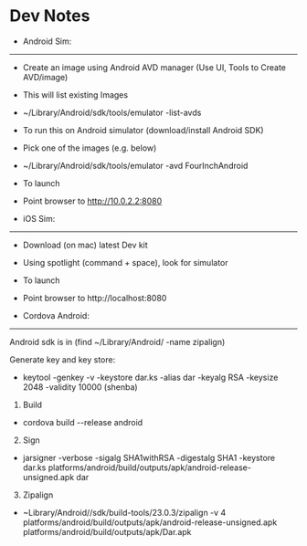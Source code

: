 # Dev Notes


- Android Sim:
-------------
 - Create an image using Android AVD manager (Use UI, Tools to Create AVD/image)
 - This will list existing Images
  - ~/Library/Android/sdk/tools/emulator -list-avds
 - To run this on Android simulator (download/install Android SDK)
 - Pick one of the images (e.g. below)
  - ~/Library/Android/sdk/tools/emulator -avd FourInchAndroid
 - To launch 
  - Point browser to http://10.0.2.2:8080

- iOS Sim:
---------
 - Download (on mac) latest Dev kit
 - Using spotlight (command + space), look for simulator
 - To launch 
  - Point browser to http://localhost:8080

- Cordova Android:
-----------------

Android sdk is in  (find ~/Library/Android/ -name zipalign)

Generate key and key store:
- keytool -genkey -v -keystore dar.ks -alias dar -keyalg RSA -keysize 2048 -validity 10000 (shenba)

1. Build

- cordova build --release android
2. Sign
 - jarsigner -verbose -sigalg SHA1withRSA -digestalg SHA1 -keystore dar.ks platforms/android/build/outputs/apk/android-release-unsigned.apk dar 
 
3. Zipalign
 - ~Library/Android//sdk/build-tools/23.0.3/zipalign -v 4 platforms/android/build/outputs/apk/android-release-unsigned.apk platforms/android/build/outputs/apk/Dar.apk
  
